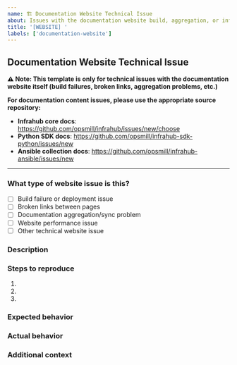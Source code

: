 ```yaml
---
name: 🏗️ Documentation Website Technical Issue
about: Issues with the documentation website build, aggregation, or infrastructure (not content)
title: '[WEBSITE] '
labels: ['documentation-website']
---
```


## Documentation Website Technical Issue

**⚠️ Note: This template is only for technical issues with the documentation website itself (build failures, broken links, aggregation problems, etc.)**

**For documentation content issues, please use the appropriate source repository:**
- **Infrahub core docs**: https://github.com/opsmill/infrahub/issues/new/choose
- **Python SDK docs**: https://github.com/opsmill/infrahub-sdk-python/issues/new  
- **Ansible collection docs**: https://github.com/opsmill/infrahub-ansible/issues/new

---

### What type of website issue is this?
<!-- Please check one -->
- [ ] Build failure or deployment issue
- [ ] Broken links between pages
- [ ] Documentation aggregation/sync problem
- [ ] Website performance issue
- [ ] Other technical website issue

### Description
<!-- Describe the technical issue with the website -->

### Steps to reproduce
<!-- If applicable, steps to reproduce the issue -->
1. 
2. 
3. 

### Expected behavior
<!-- What should happen -->

### Actual behavior  
<!-- What actually happens -->

### Additional context
<!-- Any other context, screenshots, or information about the problem -->
